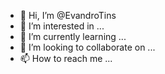 - 👋 Hi, I’m @EvandroTins
- 👀 I’m interested in ...
- 🌱 I’m currently learning ...
- 💞️ I’m looking to collaborate on ...
- 📫 How to reach me ...

<!---
EvandroTins/EvandroTins is a ✨ special ✨ repository because its `README.md` (this file) appears on your GitHub profile.
You can click the Preview link to take a look at your changes.
--->
